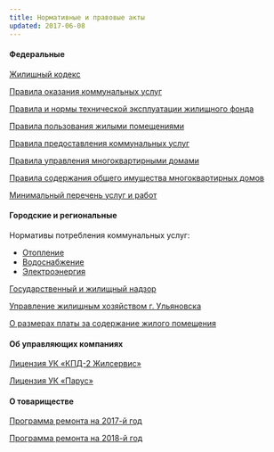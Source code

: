 ```yaml
---
title: Нормативные и правовые акты
updated: 2017-06-08
---
```


#### Федеральные

[Жилищный кодекс](/docs/federal/Жилищный_кодекс_(20041222).pdf)

[Правила оказания коммунальных услуг](/docs/federal/Постановление_№1498_Правила_оказания_коммунальных_услуг.pdf)

[Правила и нормы технической эксплуатации жилищного фонда](/docs/federal/Постановление_№170_Правила_и_нормы_технической_эксплуатации_жилищного_фонда.pdf)

[Правила пользования жилыми помещениями](/docs/federal/Постановление_№25_Правила_пользования_жилыми_помещениями.pdf)

[Правила предоставления коммунальных услуг](/docs/federal/Постановление_№354_Правила_предоставления_коммунальных_услуг.pdf)

[Правила управления многоквартирными домами](/docs/federal/Постановление_№416_Правила_управления_МКД.pdf)

[Правила содержания общего имущества многоквартирных домов](/docs/federal/Постановление_№491_Правила_содержания_общего_имущества_МКД.pdf)

[Минимальный перечень услуг и работ](/docs/federal/Постановление_№290_Минимальный_перечень_услуг_и_работ.pdf)

#### Городские и региональные

Нормативы потребления коммунальных услуг:

- [Отопление](http://tarif.ekonom73.ru/blocks/normprik/normtep)
- [Водоснабжение](http://tarif.ekonom73.ru/blocks/normprik/normZkh)
- [Электроэнергия](http://tarif.ekonom73.ru/blocks/normprik/normEl)

[Государственный и жилищный надзор](http://nadzor73.ulregion.ru)

[Управление жилищным хозяйством г. Ульяновска](http://gkh.ulmeria.ru)

[О размерах платы за содержание жилого помещения](/docs/region/О_размерах_платы_за_содержание_жилого_помещения.pdf)

#### Об управляющих компаниях

[Лицензия УК «КПД-2 Жилсервис»](/docs/management/Лицензия_КПД-2_Жилсервис.pdf)

[Лицензия УК «Парус»](/docs/management/Лицензия_ПАРУС.pdf)

#### О товариществе

[Программа ремонта на 2017-й год](/docs/company/Программа_текущего_ремонта_на_2017.pdf)

[Программа ремонта на 2018-й год](/docs/company/Программа_текущего_ремонта_на_2018.pdf)
